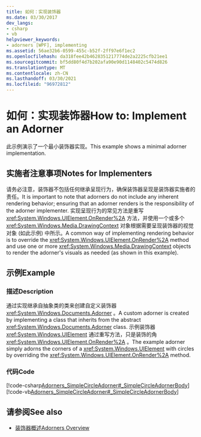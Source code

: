 ```yaml
---
title: 如何：实现装饰器
ms.date: 03/30/2017
dev_langs:
- csharp
- vb
helpviewer_keywords:
- adorners [WPF], implementing
ms.assetid: 56ae32b6-0599-455c-b52f-2ff97e6f1ec2
ms.openlocfilehash: da318fee42b4628351217774de2a2225cfb21ee1
ms.sourcegitcommit: bf5dd80f4d7b202afa90e90d1148402c5474d826
ms.translationtype: MT
ms.contentlocale: zh-CN
ms.lasthandoff: 03/30/2021
ms.locfileid: "96972812"
---
```

# <a name="how-to-implement-an-adorner"></a><span data-ttu-id="7b682-102">如何：实现装饰器</span><span class="sxs-lookup"><span data-stu-id="7b682-102">How to: Implement an Adorner</span></span>
<span data-ttu-id="7b682-103">此示例演示了一个最小装饰器实现。</span><span class="sxs-lookup"><span data-stu-id="7b682-103">This example shows a minimal adorner implementation.</span></span>  
  
## <a name="notes-for-implementers"></a><span data-ttu-id="7b682-104">实施者注意事项</span><span class="sxs-lookup"><span data-stu-id="7b682-104">Notes for Implementers</span></span>  
 <span data-ttu-id="7b682-105">请务必注意，装饰器不包括任何继承呈现行为，确保装饰器呈现是装饰器实施者的责任。</span><span class="sxs-lookup"><span data-stu-id="7b682-105">It is important to note that adorners do not include any inherent rendering behavior; ensuring that an adorner renders is the responsibility of the adorner implementer.</span></span>   <span data-ttu-id="7b682-106">实现呈现行为的常见方法是重写 <xref:System.Windows.UIElement.OnRender%2A> 方法，并使用一个或多个 <xref:System.Windows.Media.DrawingContext> 对象根据需要呈现装饰器的视觉对象 (如此示例) 中所示。</span><span class="sxs-lookup"><span data-stu-id="7b682-106">A common way of implementing rendering behavior is to override the <xref:System.Windows.UIElement.OnRender%2A> method and use one or more <xref:System.Windows.Media.DrawingContext> objects to render the adorner's visuals as needed (as shown in this example).</span></span>  
  
## <a name="example"></a><span data-ttu-id="7b682-107">示例</span><span class="sxs-lookup"><span data-stu-id="7b682-107">Example</span></span>  
  
### <a name="description"></a><span data-ttu-id="7b682-108">描述</span><span class="sxs-lookup"><span data-stu-id="7b682-108">Description</span></span>  
 <span data-ttu-id="7b682-109">通过实现继承自抽象类的类来创建自定义装饰器 <xref:System.Windows.Documents.Adorner> 。</span><span class="sxs-lookup"><span data-stu-id="7b682-109">A custom adorner is created by implementing a class that inherits from the abstract <xref:System.Windows.Documents.Adorner> class.</span></span>  <span data-ttu-id="7b682-110">示例装饰器 <xref:System.Windows.UIElement> 通过重写方法，只是装饰的角 <xref:System.Windows.UIElement.OnRender%2A> 。</span><span class="sxs-lookup"><span data-stu-id="7b682-110">The example adorner simply adorns the corners of a <xref:System.Windows.UIElement> with circles by overriding the <xref:System.Windows.UIElement.OnRender%2A> method.</span></span>  
  
### <a name="code"></a><span data-ttu-id="7b682-111">代码</span><span class="sxs-lookup"><span data-stu-id="7b682-111">Code</span></span>  
 [!code-csharp[Adorners_SimpleCircleAdorner#_SimpleCircleAdornerBody](~/samples/snippets/csharp/VS_Snippets_Wpf/Adorners_SimpleCircleAdorner/CSharp/Window1.xaml.cs#_simplecircleadornerbody)]
 [!code-vb[Adorners_SimpleCircleAdorner#_SimpleCircleAdornerBody](~/samples/snippets/visualbasic/VS_Snippets_Wpf/Adorners_SimpleCircleAdorner/VisualBasic/Window1.xaml.vb#_simplecircleadornerbody)]  
  
## <a name="see-also"></a><span data-ttu-id="7b682-112">请参阅</span><span class="sxs-lookup"><span data-stu-id="7b682-112">See also</span></span>

- [<span data-ttu-id="7b682-113">装饰器概述</span><span class="sxs-lookup"><span data-stu-id="7b682-113">Adorners Overview</span></span>](adorners-overview.md)
